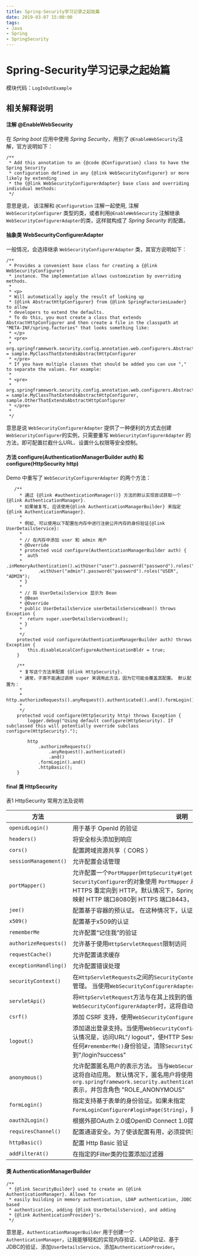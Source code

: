```yaml
---
title: Spring-Security学习记录之起始篇
date: 2019-03-07 15:00:00
tags: 
- Java 
- Spring
- SpringSecurity
---
```


# Spring-Security学习记录之起始篇

模块代码：`LogInOutExample`

相关解释说明
-----
#### 注解 @EnableWebSecurity
在 *Spring boot* 应用中使用 *Spring Security*，用到了 `@EnableWebSecurity`注解，官方说明如下：
```
/**
 * Add this annotation to an {@code @Configuration} class to have the Spring Security
 * configuration defined in any {@link WebSecurityConfigurer} or more likely by extending
 * the {@link WebSecurityConfigurerAdapter} base class and overriding individual methods:
 */
```

意思是说， 该注解和 `@Configuration` 注解一起使用, 注解 `WebSecurityConfigurer` 类型的类，或者利用`@EnableWebSecurity` 注解继承 `WebSecurityConfigurerAdapter`的类，这样就构成了 *Spring Security* 的配置。

#### 抽象类 WebSecurityConfigurerAdapter
一般情况，会选择继承 `WebSecurityConfigurerAdapter` 类，其官方说明如下：
```
/**
 * Provides a convenient base class for creating a {@link WebSecurityConfigurer}
 * instance. The implementation allows customization by overriding methods.
 *
 * <p>
 * Will automatically apply the result of looking up
 * {@link AbstractHttpConfigurer} from {@link SpringFactoriesLoader} to allow
 * developers to extend the defaults.
 * To do this, you must create a class that extends AbstractHttpConfigurer and then create a file in the classpath at "META-INF/spring.factories" that looks something like:
 * </p>
 * <pre>
 * org.springframework.security.config.annotation.web.configurers.AbstractHttpConfigurer = sample.MyClassThatExtendsAbstractHttpConfigurer
 * </pre>
 * If you have multiple classes that should be added you can use "," to separate the values. For example:
 *
 * <pre>
 * org.springframework.security.config.annotation.web.configurers.AbstractHttpConfigurer = sample.MyClassThatExtendsAbstractHttpConfigurer, sample.OtherThatExtendsAbstractHttpConfigurer
 * </pre>
 *
 */
```
意思是说 `WebSecurityConfigurerAdapter` 提供了一种便利的方式去创建 `WebSecurityConfigurer`的实例，只需要重写 `WebSecurityConfigurerAdapter` 的方法，即可配置拦截什么URL、设置什么权限等安全控制。

#### 方法 configure(AuthenticationManagerBuilder auth) 和 configure(HttpSecurity http)
Demo 中重写了 `WebSecurityConfigurerAdapter` 的两个方法：

```
   /**
	 * 通过 {@link #authenticationManager()} 方法的默认实现尝试获取一个 {@link AuthenticationManager}.
	 * 如果被复写, 应该使用{@link AuthenticationManagerBuilder} 来指定 {@link AuthenticationManager}.
	 *
	 * 例如, 可以使用以下配置在内存中进行注册公开内存的身份验证{@link UserDetailsService}:
	 *
	 * // 在内存中添加 user 和 admin 用户
	 * @Override
	 * protected void configure(AuthenticationManagerBuilder auth) {
	 * 	auth
	 *   	.inMemoryAuthentication().withUser("user").password("password").roles("USER").and()
	 * 		.withUser("admin").password("password").roles("USER", "ADMIN");
	 * }
	 *
	 * // 将 UserDetailsService 显示为 Bean
	 * @Bean
	 * @Override
	 * public UserDetailsService userDetailsServiceBean() throws Exception {
	 * 	return super.userDetailsServiceBean();
	 * }
	 *
	 */
	protected void configure(AuthenticationManagerBuilder auth) throws Exception {
		this.disableLocalConfigureAuthenticationBldr = true;
	}
```

```
	/**
	 * 复写这个方法来配置 {@link HttpSecurity}. 
	 * 通常，子类不能通过调用 super 来调用此方法，因为它可能会覆盖其配置。 默认配置为：
	 * 
	 * http.authorizeRequests().anyRequest().authenticated().and().formLogin().and().httpBasic();
	 *
	 */
	protected void configure(HttpSecurity http) throws Exception {
		logger.debug("Using default configure(HttpSecurity). If subclassed this will potentially override subclass configure(HttpSecurity).");

		http
			.authorizeRequests()
				.anyRequest().authenticated()
				.and()
			.formLogin().and()
			.httpBasic();
	}
```

#### final 类 HttpSecurity
表1 HttpSecurity 常用方法及说明

| 方法 | 说明 |
| ---- | ---- |
| `openidLogin()` | 用于基于 OpenId 的验证 |
| `headers()`| 将安全标头添加到响应 |
| `cors()` | 配置跨域资源共享（ CORS ） |
| `sessionManagement()` | 允许配置会话管理 |
| `portMapper()` | 允许配置一个`PortMapper`(`HttpSecurity#(getSharedObject(class))`)，其他提供`SecurityConfigurer`的对象使用 `PortMapper` 从 HTTP 重定向到 HTTPS 或者从 HTTPS 重定向到 HTTP。默认情况下，Spring Security使用一个`PortMapperImpl`映射 HTTP 端口8080到 HTTPS 端口8443，HTTP 端口80到 HTTPS 端口443 |
| `jee()` | 配置基于容器的预认证。 在这种情况下，认证由Servlet容器管理 |
| `x509()` | 配置基于x509的认证 |
| `rememberMe` | 允许配置“记住我”的验证 |
| `authorizeRequests()` | 允许基于使用`HttpServletRequest`限制访问 | 
| `requestCache()` | 允许配置请求缓存 |
| `exceptionHandling()` | 允许配置错误处理 |
| `securityContext()` |  在`HttpServletRequests`之间的`SecurityContextHolder`上设置`SecurityContext`的管理。 当使用`WebSecurityConfigurerAdapter`时，这将自动应用 | 
| `servletApi()` | 将`HttpServletRequest`方法与在其上找到的值集成到`SecurityContext`中。 当使用`WebSecurityConfigurerAdapter`时，这将自动应用 |
| `csrf()` | 添加 CSRF 支持，使用`WebSecurityConfigurerAdapter`时，默认启用 |
| `logout()` | 添加退出登录支持。当使用`WebSecurityConfigurerAdapter`时，这将自动应用。默认情况是，访问URL"/ logout"，使HTTP Session无效来清除用户，清除已配置的任何`#rememberMe()`身份验证，清除`SecurityContextHolder`，然后重定向到"/login?success" |
| `anonymous()` | 允许配置匿名用户的表示方法。 当与`WebSecurityConfigurerAdapter`结合使用时，这将自动应用。 默认情况下，匿名用户将使用`org.springframework.security.authentication.AnonymousAuthenticationToken`表示，并包含角色 "ROLE_ANONYMOUS" |
| `formLogin()` | 指定支持基于表单的身份验证。如果未指定`FormLoginConfigurer#loginPage(String)`，则将生成默认登录页面 |
| `oauth2Login()` | 根据外部OAuth 2.0或OpenID Connect 1.0提供程序配置身份验证 |
| `requiresChannel()` | 配置通道安全。为了使该配置有用，必须提供至少一个到所需信道的映射 |
| `httpBasic()` | 配置 Http Basic 验证 |
| `addFilterAt()`  | 在指定的Filter类的位置添加过滤器 |

#### 类 AuthenticationManagerBuilder

```
/**
 * {@link SecurityBuilder} used to create an {@link AuthenticationManager}. Allows for
 * easily building in memory authentication, LDAP authentication, JDBC based
 * authentication, adding {@link UserDetailsService}, and adding
 * {@link AuthenticationProvider}'s.
 */
```
意思是，`AuthenticationManagerBuilder` 用于创建一个 `AuthenticationManager`，让我能够轻松的实现内存验证、LADP验证、基于JDBC的验证、添加`UserDetailsService`、添加`AuthenticationProvider`。

